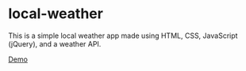 # local-weather

This is a simple local weather app made using HTML, CSS, JavaScript (jQuery), and a weather API.

[Demo](<https://pleven-dev.fr/local-weather/>)
